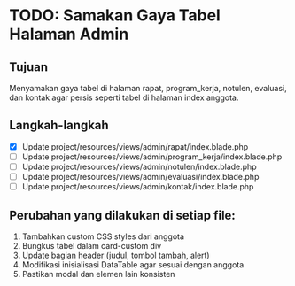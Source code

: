 # TODO: Samakan Gaya Tabel Halaman Admin

## Tujuan

Menyamakan gaya tabel di halaman rapat, program_kerja, notulen, evaluasi, dan kontak agar persis seperti tabel di halaman index anggota.

## Langkah-langkah

- [x] Update project/resources/views/admin/rapat/index.blade.php
- [ ] Update project/resources/views/admin/program_kerja/index.blade.php
- [ ] Update project/resources/views/admin/notulen/index.blade.php
- [ ] Update project/resources/views/admin/evaluasi/index.blade.php
- [ ] Update project/resources/views/admin/kontak/index.blade.php

## Perubahan yang dilakukan di setiap file:

1. Tambahkan custom CSS styles dari anggota
2. Bungkus tabel dalam card-custom div
3. Update bagian header (judul, tombol tambah, alert)
4. Modifikasi inisialisasi DataTable agar sesuai dengan anggota
5. Pastikan modal dan elemen lain konsisten
